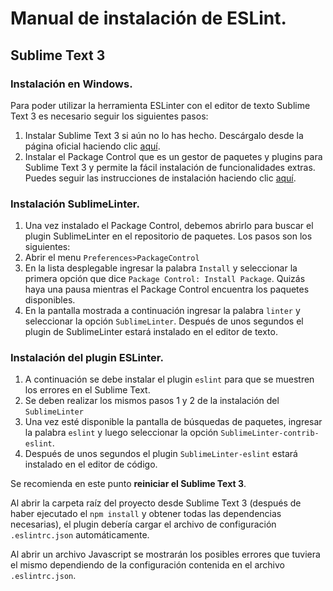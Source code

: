 # Manual de instalación de ESLint.

## Sublime Text 3

### Instalación en Windows.

Para poder utilizar la herramienta ESLinter con el editor de texto Sublime Text 3 es necesario seguir los siguientes pasos:

1. Instalar Sublime Text 3 si aún no lo has hecho. Descárgalo desde la página oficial haciendo clic [aquí](https://www.sublimetext.com/).
1. Instalar el Package Control que es un gestor de paquetes y plugins para Sublime Text 3 y permite la fácil instalación de funcionalidades extras. Puedes seguir las instrucciones de instalación haciendo clic [aquí](https://packagecontrol.io/installation).

### Instalación SublimeLinter.

1. Una vez instalado el Package Control, debemos abrirlo para buscar el plugin SublimeLinter en el repositorio de paquetes. Los pasos son los siguientes:
1. Abrir el menu `Preferences>PackageControl`
1. En la lista desplegable ingresar la palabra `Install` y seleccionar la primera opción que dice `Package Control: Install Package`. Quizás haya una pausa mientras el Package Control encuentra los paquetes disponibles.
1. En la pantalla mostrada a continuación ingresar la palabra `linter` y seleccionar la opción `SublimeLinter`. Después de unos segundos el plugin de SublimeLinter estará instalado en el editor de texto.

### Instalación del plugin ESLinter.

1. A continuación se debe instalar el plugin `eslint` para que se muestren los errores en el Sublime Text.
1. Se deben realizar los mismos pasos 1 y 2 de la instalación del `SublimeLinter`
1. Una vez esté disponible la pantalla de búsquedas de paquetes, ingresar la palabra `eslint` y luego seleccionar la opción `SublimeLinter-contrib-eslint`.
1. Después de unos segundos el plugin `SublimeLinter-eslint` estará instalado en el editor de código.

Se recomienda en este punto **reiniciar el Sublime Text 3**.

Al abrir la carpeta raíz del proyecto desde Sublime Text 3 (después de haber ejecutado el `npm install` y obtener todas las dependencias necesarias), el plugin debería cargar el archivo de configuración `.eslintrc.json` automáticamente.

Al abrir un archivo Javascript se mostrarán los posibles errores que tuviera el mismo dependiendo de la configuración contenida en el archivo `.eslintrc.json`.
